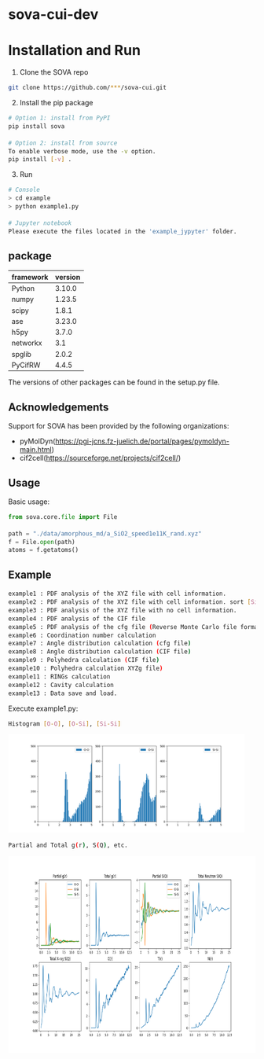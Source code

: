 # sova-cui-dev



# Installation and Run
1. Clone the SOVA repo

  ```sh
  git clone https://github.com/***/sova-cui.git
  ```

2. Install the pip package    
  ```sh
  # Option 1: install from PyPI
  pip install sova
  
  # Option 2: install from source
  To enable verbose mode, use the -v option.
  pip install [-v] .
  ```
3. Run
  ```sh
  # Console
  > cd example
  > python example1.py
  
  # Jupyter notebook
  Please execute the files located in the 'example_jypyter' folder.
  ```    

## package

<!-- framework & version -->

| framework  | version |
| --------------------- | ---------- |
| Python                | 3.10.0     |
| numpy                | 1.23.5      |
| scipy | 1.8.1    |
| ase                 | 3.23.0     |
| h5py              | 3.7.0    |
| networkx                 | 3.1     |
| spglib               | 2.0.2     |
| PyCifRW             | 4.4.5      |
  
The versions of other packages can be found in the setup.py file.

## Acknowledgements

Support for SOVA has been provided by the following organizations:

- pyMolDyn(https://pgi-jcns.fz-juelich.de/portal/pages/pymoldyn-main.html)
- cif2cell(https://sourceforge.net/projects/cif2cell/)

## Usage

Basic usage:

```python
from sova.core.file import File

path = "./data/amorphous_md/a_SiO2_speed1e11K_rand.xyz"
f = File.open(path)
atoms = f.getatoms()
```

## Example
```sh
example1 : PDF analysis of the XYZ file with cell information.
example2 : PDF analysis of the XYZ file with cell information. sort [Si,O]
example3 : PDF analysis of the XYZ file with no cell information.
example4 : PDF analysis of the CIF file
example5 : PDF analysis of the cfg file (Reverse Monte Carlo file format)
example6 : Coordination number calculation
example7 : Angle distribution calculation (cfg file)
example8 : Angle distribution calculation (CIF file)
example9 : Polyhedra calculation (CIF file)
example10 : Polyhedra calculation XYZg file)
example11 : RINGs calculation
example12 : Cavity calculation
example13 : Data save and load.
``` 

Execute example1.py:

```sh
Histogram [O-O], [O-Si], [Si-Si]
```
<img src="docs/Figure_1_1.png" height=200 />

``` sh
Partial and Total g(r), S(Q), etc.
```
<img src="docs/Figure_1_2.png" height=400 />
